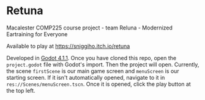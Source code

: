 # Retuna
Macalester COMP225 course project - team Reluna - Modernized Eartraining for Everyone

Available to play at https://sniggiho.itch.io/retuna

Developed in [Godot 4.1.1](https://github.com/godotengine/godot/releases/tag/4.1.1-stable). Once you have cloned this repo, open the `project.godot` file with Godot's import. Then the project will open. 
Currently, the scene `firstScene` is our main game screen and `menuScreen` is our starting screen. If it isn't automatically opened, navigate to it in `res://Scenes/menuScreen.tscn`. Once it is opened, click the play button at the top left. 
